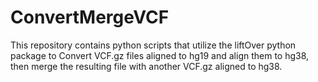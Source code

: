 # ConvertMergeVCF
This repository contains python scripts that utilize the liftOver python package to Convert VCF.gz files aligned to hg19 and align them to hg38, then merge the resulting file with another VCF.gz aligned to hg38.  
